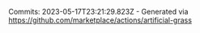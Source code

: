 Commits: 2023-05-17T23:21:29.823Z - Generated via https://github.com/marketplace/actions/artificial-grass
<br>
